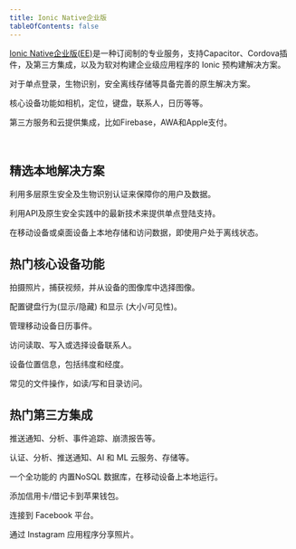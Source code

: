 ```yaml
---
title: Ionic Native企业版
tableOfContents: false
---
```


<p class='intro'><a href="https://ionicframework.com/native" target="_blank">Ionic Native企业版(EE)</a>是一种订阅制的专业服务，支持Capacitor、Cordova插件，及第三方集成，以及为软对构建企业级应用程序的 Ionic 预构建解决方案。</p>

<docs-cards class="static-width"> <docs-card size="lg" header="Native solutions" href="/docs/enterprise/solutions" iconset="/docs/assets/icons/face-id.png,/docs/assets/icons/touch-id.png,/docs/assets/icons/auth0.png,/docs/assets/icons/active-directory.png"> 

对于单点登录，生物识别，安全离线存储等具备完善的原生解决方案。</docs-card> <docs-card size="lg" header="Core Device Features" href="/docs/enterprise/android-permissions" iconset="/docs/assets/icons/camera.png,/docs/assets/icons/geolocation.png,/docs/assets/icons/file.png,/docs/assets/icons/keyboard.png"> 

核心设备功能如相机，定位，键盘，联系人，日历等等。</docs-card> <docs-card size="lg" header="3rd Party Integrations" href="/docs/enterprise/apple-payment-pass" iconset="/docs/assets/icons/aws-amplify.png,/docs/assets/icons/firebase.png,/docs/assets/icons/couchbase.png,/docs/assets/icons/apple-pay.png"> 

第三方服务和云提供集成，比如Firebase，AWA和Apple支付。</docs-card> </docs-cards>

<p><br></p>

## 精选本地解决方案

<docs-item-list class="static-width"> <docs-item header="Identity Vault" href="/docs/enterprise/identity-vault" icon="/docs/assets/icons/logo-identity-vault.png" rounded="false"> 

利用多层原生安全及生物识别认证来保障你的用户及数据。</docs-item>

<docs-item header="Auth Connect" href="/docs/enterprise/auth-connect" icon="/docs/assets/icons/logo-auth-connect.png" rounded="false"> 

利用API及原生安全实践中的最新技术来提供单点登陆支持。</docs-item>

<docs-item header="Secure Storage" href="/docs/enterprise/offline-storage" icon="/docs/assets/icons/logo-offline-storage.png" rounded="false"> 

在移动设备或桌面设备上本地存储和访问数据，即使用户处于离线状态。</docs-item> </docs-item-list>

## 热门核心设备功能

<docs-item-list class="static-width"> <docs-item header="Camera" href="/docs/enterprise/camera" icon="/docs/assets/icons/camera.png"> 

拍摄照片，捕获视频，并从设备的图像库中选择图像。</docs-item>

<docs-item header="Keyboard" href="/docs/enterprise/keyboard" icon="/docs/assets/icons/keyboard.png"> 

配置键盘行为(显示/隐藏) 和显示 (大小/可见性)。</docs-item>

<docs-item header="Calendar" href="/docs/enterprise/calendar" icon="/docs/assets/icons/calendar-icon.png"> 

管理移动设备日历事件。</docs-item>

<docs-item header="Contacts" href="/docs/enterprise/contacts" icon="/docs/assets/icons/contacts-icon.png"> 

访问读取、写入或选择设备联系人。</docs-item>

<docs-item header="Geolocation" href="/docs/enterprise/geolocation" icon="/docs/assets/icons/geolocation.png"> 

设备位置信息，包括纬度和经度。</docs-item>

<docs-item header="File" href="/docs/enterprise/filesystem" icon="/docs/assets/icons/file.png"> 

常见的文件操作，如读/写和目录访问。</docs-item> </docs-item-list>

## 热门第三方集成

<docs-item-list class="static-width">

<docs-item header="Firebase" href="/docs/native/firebase" icon="/docs/assets/icons/firebase.png"> 

推送通知、分析、事件追踪、崩溃报告等。</docs-item>

<docs-item header="AWS Amplify" href="/docs/enterprise/aws-amplify" icon="/docs/assets/icons/aws-amplify.png"> 

认证、分析、推送通知、AI 和 ML 云服务、存储等。</docs-item>

<docs-item header="Couchbase" href="/docs/enterprise/couchbase-lite" icon="/docs/assets/icons/couchbase.png"> 

一个全功能的 内置NoSQL 数据库，在移动设备上本地运行。</docs-item>

<docs-item header="Apple Payment Pass" href="/docs/enterprise/apple-payment-pass" icon="/docs/assets/icons/apple-wallet-icon.png"> 

添加信用卡/借记卡到苹果钱包。</docs-item>

<docs-item header="Facebook" href="/docs/native/facebook" icon="/docs/assets/icons/facebook-icon.png"> 

连接到 Facebook 平台。</docs-item>

<docs-item header="Instagram" href="/docs/native/instagram" icon="/docs/assets/icons/instagram-icon.png"> 

通过 Instagram 应用程序分享照片。</docs-item> </docs-item-list>
